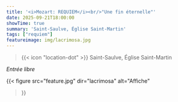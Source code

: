 ```yaml
---
title: '<i>Mozart: REQUIEM</i><br/>"Une fin éternelle"'
date: 2025-09-21T18:00:00
showTime: true
summary: 'Saint-Saulve, Église Saint-Martin'
tags: ["requiem"]
featureimage: img/lacrimosa.jpg
---
```


> {{< icon "location-dot" >}} Saint-Saulve, Église Saint-Martin

_Entrée libre_

{{< figure
    src="feature.jpg"
    dir="lacrimosa"
    alt="Affiche"
>}}

